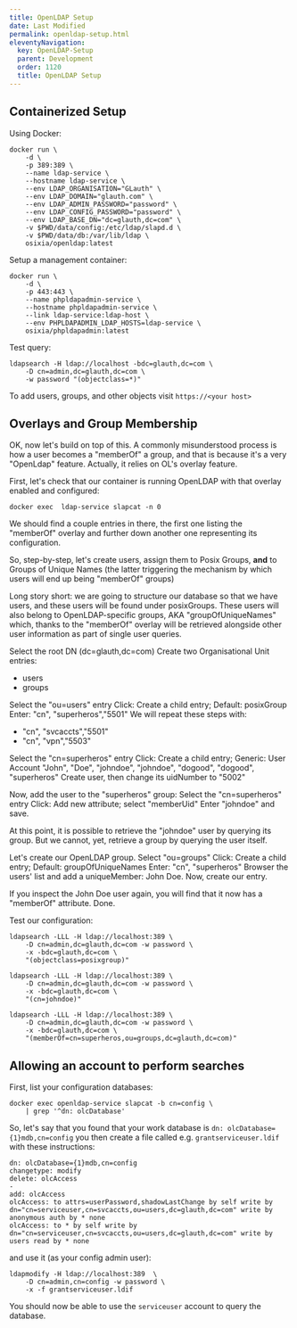 ```yaml
---
title: OpenLDAP Setup
date: Last Modified 
permalink: openldap-setup.html
eleventyNavigation:
  key: OpenLDAP-Setup
  parent: Development
  order: 1120
  title: OpenLDAP Setup
---
```

## Containerized Setup

Using Docker:

``` shell
docker run \
    -d \
    -p 389:389 \
    --name ldap-service \
    --hostname ldap-service \
    --env LDAP_ORGANISATION="GLauth" \
    --env LDAP_DOMAIN="glauth.com" \
    --env LDAP_ADMIN_PASSWORD="password" \
    --env LDAP_CONFIG_PASSWORD="password" \
    --env LDAP_BASE_DN="dc=glauth,dc=com" \
    -v $PWD/data/config:/etc/ldap/slapd.d \
    -v $PWD/data/db:/var/lib/ldap \
    osixia/openldap:latest
```

Setup a management container:

``` shell
docker run \
    -d \
    -p 443:443 \
    --name phpldapadmin-service \
    --hostname phpldapadmin-service \
    --link ldap-service:ldap-host \
    --env PHPLDAPADMIN_LDAP_HOSTS=ldap-service \
    osixia/phpldapadmin:latest
```

Test query:

``` shell
ldapsearch -H ldap://localhost -bdc=glauth,dc=com \
    -D cn=admin,dc=glauth,dc=com \
    -w password "(objectclass=*)"
```

To add users, groups, and other objects visit `https://<your host>`

## Overlays and Group Membership

OK, now let's build on top of this. A commonly misunderstood process is how a user becomes a "memberOf" a group, and that is because it's a very "OpenLdap" feature. Actually, it relies on OL's overlay feature.

First, let's check that our container is running OpenLDAP with that overlay enabled and configured:

``` shell
docker exec  ldap-service slapcat -n 0
```

We should find a couple entries in there, the first one listing the "memberOf" overlay and further down another one representing its configuration.

So, step-by-step, let's create users, assign them to Posix Groups, **and** to Groups of Unique Names (the latter triggering the mechanism by which users will end up being "memberOf" groups)

Long story short: we are going to structure our database so that we have users, and these users will be found under posixGroups.
These users will also belong to OpenLDAP-specific groups, AKA "groupOfUniqueNames" which, thanks to the "memberOf" overlay will be retrieved alongside other user information as part of single user queries.

Select the root DN (dc=glauth,dc=com)
Create two Organisational Unit entries:
- users
- groups

Select the "ou=users" entry
Click: Create a child entry;  Default: posixGroup
Enter: "cn", "superheros","5501"
We will repeat these steps with:
- "cn", "svcaccts","5501"
- "cn", "vpn","5503"

Select the "cn=superheros" entry
Click: Create a child entry; Generic: User Account
"John", "Doe", "johndoe", "johndoe", "dogood", "dogood", "superheros"
Create user, then change its uidNumber to "5002"

Now, add the user to the "superheros" group:
Select the "cn=superheros" entry
Click: Add new attribute; select "memberUid"
Enter "johndoe" and save.

At this point, it is possible to retrieve the "johndoe" user by querying its group. But we cannot, yet, retrieve a group by querying the user itself.

Let's create our OpenLDAP group.
Select "ou=groups"
Click: Create a child entry; Default: groupOfUniqueNames
Enter: "cn", "superheros"
Browser the users' list and add a uniqueMember: John Doe. Now, create our entry.

If you inspect the John Doe user again, you will find that it now has a "memberOf" attribute. Done.

Test our configuration:

``` shell
ldapsearch -LLL -H ldap://localhost:389 \
    -D cn=admin,dc=glauth,dc=com -w password \
    -x -bdc=glauth,dc=com \
    "(objectclass=posixgroup)"

ldapsearch -LLL -H ldap://localhost:389 \
    -D cn=admin,dc=glauth,dc=com -w password \
    -x -bdc=glauth,dc=com \
    "(cn=johndoe)"

ldapsearch -LLL -H ldap://localhost:389 \
    -D cn=admin,dc=glauth,dc=com -w password \
    -x -bdc=glauth,dc=com \
    "(memberOf=cn=superheros,ou=groups,dc=glauth,dc=com)"
```

## Allowing an account to perform searches

First, list your configuration databases:

``` shell
docker exec openldap-service slapcat -b cn=config \
    | grep '^dn: olcDatabase'
```

So, let's say that you found that your work database is `dn: olcDatabase={1}mdb,cn=config` you then create a file called e.g. `grantserviceuser.ldif` with these instructions:

```
dn: olcDatabase={1}mdb,cn=config
changetype: modify
delete: olcAccess
-
add: olcAccess
olcAccess: to attrs=userPassword,shadowLastChange by self write by dn="cn=serviceuser,cn=svcaccts,ou=users,dc=glauth,dc=com" write by anonymous auth by * none
olcAccess: to * by self write by dn="cn=serviceuser,cn=svcaccts,ou=users,dc=glauth,dc=com" write by users read by * none
```

and use it (as your config admin user):

``` shell
ldapmodify -H ldap://localhost:389  \
    -D cn=admin,cn=config -w password \
    -x -f grantserviceuser.ldif
```

You should now be able to use the `serviceuser` account to query the database.